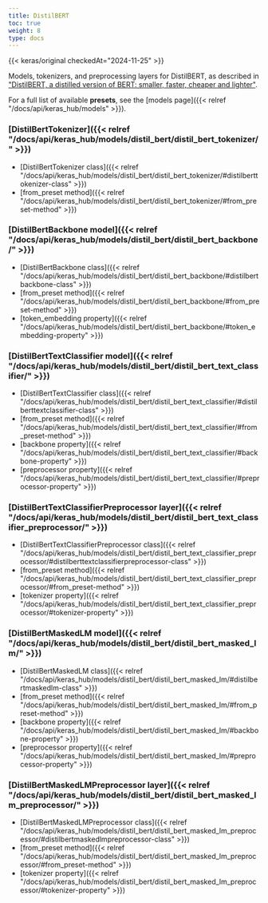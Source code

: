 ```yaml
---
title: DistilBERT
toc: true
weight: 8
type: docs
---
```


{{< keras/original checkedAt="2024-11-25" >}}

Models, tokenizers, and preprocessing layers for DistilBERT,
as described in ["DistilBERT, a distilled version of BERT: smaller, faster, cheaper and lighter"](https://arxiv.org/abs/1910.01108).

For a full list of available **presets**, see the
[models page]({{< relref "/docs/api/keras_hub/models" >}}).

### [DistilBertTokenizer]({{< relref "/docs/api/keras_hub/models/distil_bert/distil_bert_tokenizer/" >}})

- [DistilBertTokenizer class]({{< relref "/docs/api/keras_hub/models/distil_bert/distil_bert_tokenizer/#distilberttokenizer-class" >}})
- [from\_preset method]({{< relref "/docs/api/keras_hub/models/distil_bert/distil_bert_tokenizer/#from_preset-method" >}})

### [DistilBertBackbone model]({{< relref "/docs/api/keras_hub/models/distil_bert/distil_bert_backbone/" >}})

- [DistilBertBackbone class]({{< relref "/docs/api/keras_hub/models/distil_bert/distil_bert_backbone/#distilbertbackbone-class" >}})
- [from\_preset method]({{< relref "/docs/api/keras_hub/models/distil_bert/distil_bert_backbone/#from_preset-method" >}})
- [token\_embedding property]({{< relref "/docs/api/keras_hub/models/distil_bert/distil_bert_backbone/#token_embedding-property" >}})

### [DistilBertTextClassifier model]({{< relref "/docs/api/keras_hub/models/distil_bert/distil_bert_text_classifier/" >}})

- [DistilBertTextClassifier class]({{< relref "/docs/api/keras_hub/models/distil_bert/distil_bert_text_classifier/#distilberttextclassifier-class" >}})
- [from\_preset method]({{< relref "/docs/api/keras_hub/models/distil_bert/distil_bert_text_classifier/#from_preset-method" >}})
- [backbone property]({{< relref "/docs/api/keras_hub/models/distil_bert/distil_bert_text_classifier/#backbone-property" >}})
- [preprocessor property]({{< relref "/docs/api/keras_hub/models/distil_bert/distil_bert_text_classifier/#preprocessor-property" >}})

### [DistilBertTextClassifierPreprocessor layer]({{< relref "/docs/api/keras_hub/models/distil_bert/distil_bert_text_classifier_preprocessor/" >}})

- [DistilBertTextClassifierPreprocessor class]({{< relref "/docs/api/keras_hub/models/distil_bert/distil_bert_text_classifier_preprocessor/#distilberttextclassifierpreprocessor-class" >}})
- [from\_preset method]({{< relref "/docs/api/keras_hub/models/distil_bert/distil_bert_text_classifier_preprocessor/#from_preset-method" >}})
- [tokenizer property]({{< relref "/docs/api/keras_hub/models/distil_bert/distil_bert_text_classifier_preprocessor/#tokenizer-property" >}})

### [DistilBertMaskedLM model]({{< relref "/docs/api/keras_hub/models/distil_bert/distil_bert_masked_lm/" >}})

- [DistilBertMaskedLM class]({{< relref "/docs/api/keras_hub/models/distil_bert/distil_bert_masked_lm/#distilbertmaskedlm-class" >}})
- [from\_preset method]({{< relref "/docs/api/keras_hub/models/distil_bert/distil_bert_masked_lm/#from_preset-method" >}})
- [backbone property]({{< relref "/docs/api/keras_hub/models/distil_bert/distil_bert_masked_lm/#backbone-property" >}})
- [preprocessor property]({{< relref "/docs/api/keras_hub/models/distil_bert/distil_bert_masked_lm/#preprocessor-property" >}})

### [DistilBertMaskedLMPreprocessor layer]({{< relref "/docs/api/keras_hub/models/distil_bert/distil_bert_masked_lm_preprocessor/" >}})

- [DistilBertMaskedLMPreprocessor class]({{< relref "/docs/api/keras_hub/models/distil_bert/distil_bert_masked_lm_preprocessor/#distilbertmaskedlmpreprocessor-class" >}})
- [from\_preset method]({{< relref "/docs/api/keras_hub/models/distil_bert/distil_bert_masked_lm_preprocessor/#from_preset-method" >}})
- [tokenizer property]({{< relref "/docs/api/keras_hub/models/distil_bert/distil_bert_masked_lm_preprocessor/#tokenizer-property" >}})
